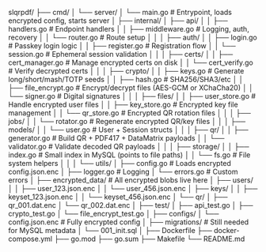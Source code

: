 slqrpdf/
├── cmd/
│   └── server/
│       └── main.go                # Entrypoint, loads encrypted config, starts server
│
├── internal/
│   ├── api/
│   │   ├── handlers.go            # Endpoint handlers
│   │   ├── middleware.go          # Logging, auth, recovery
│   │   └── router.go              # Route setup
│   │
│   ├── auth/
│   │   ├── login.go               # Passkey login logic
│   │   ├── register.go            # Registration flow
│   │   └── session.go             # Ephemeral session validation
│   │
│   ├── certs/
│   │   ├── cert_manager.go        # Manage encrypted certs on disk
│   │   └── cert_verify.go         # Verify decrypted certs
│   │
│   ├── crypto/
│   │   ├── keys.go                # Generate long/short/mash/TOTP seeds
│   │   ├── hash.go                # SHA256/SHA3/etc
│   │   ├── file_encrypt.go        # Encrypt/decrypt files (AES-GCM or XChaCha20)
│   │   └── signer.go              # Digital signatures
│   │
│   ├── files/
│   │   ├── user_store.go          # Handle encrypted user files
│   │   ├── key_store.go           # Encrypted key file management
│   │   └── qr_store.go            # Encrypted QR rotation files
│   │
│   ├── jobs/
│   │   └── rotator.go             # Regenerate encrypted QR/key files
│   │
│   ├── models/
│   │   └── user.go                # User + Session structs
│   │
│   ├── qr/
│   │   ├── generator.go           # Build QR + PDF417 + DataMatrix payloads
│   │   └── validator.go           # Validate decoded QR payloads
│   │
│   ├── storage/
│   │   ├── index.go               # Small index in MySQL (points to file paths)
│   │   └── fs.go                  # File system helpers
│   │
│   └── utils/
│       ├── config.go              # Loads encrypted config.json.enc
│       ├── logger.go              # Logging
│       └── errors.go              # Custom errors
│
├── encrypted_data/                # All encrypted blobs live here
│   ├── users/
│   │   ├── user_123.json.enc
│   │   └── user_456.json.enc
│   ├── keys/
│   │   ├── keyset_123.json.enc
│   │   └── keyset_456.json.enc
│   └── qr/
│       ├── qr_001.dat.enc
│       └── qr_002.dat.enc
│
├── test/
│   ├── api_test.go
│   ├── crypto_test.go
│   └── file_encrypt_test.go
│
├── configs/
│   └── config.json.enc            # Fully encrypted config
│
├── migrations/                    # Still needed for MySQL metadata
│   └── 001_init.sql
│
├── Dockerfile
├── docker-compose.yml
├── go.mod
├── go.sum
├── Makefile
└── README.md
